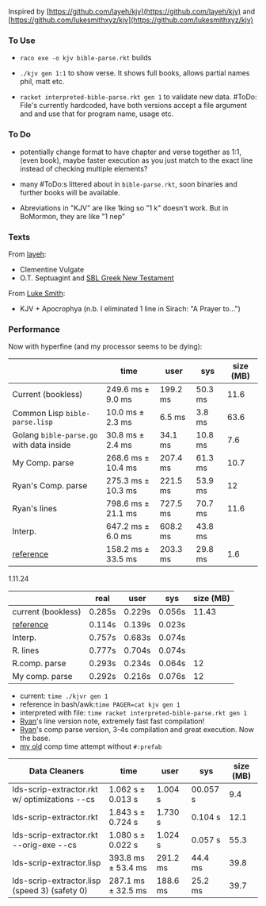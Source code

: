 
Inspired by [https://github.com/layeh/kjv](https://github.com/layeh/kjv) and [https://github.com/lukesmithxyz/kjv](https://github.com/lukesmithxyz/kjv)

### To Use

- `raco exe -o kjv bible-parse.rkt` builds
- `./kjv gen 1:1` to show verse. It shows full books, allows partial names phil, matt etc.

- `racket interpreted-bible-parse.rkt gen 1` to validate new data. #ToDo: File's currently hardcoded, have both versions accept a file argument and and use that for program name, usage etc.

### To Do
- potentially change format to have chapter and verse together as 1:1, (even book), maybe faster execution as you just match to the exact line instead of checking multiple elements? 
- many #ToDo:s littered about in `bible-parse.rkt`, soon binaries and further books will be available.

- Abreviations in "KJV" are like 1king so "1 k" doesn't work. But in BoMormon, they are like "1 nep"

### Texts

From [layeh](https://github.com/layeh):

- Clementine Vulgate
- O.T. Septuagint and [SBL Greek New Testament](https://en.wikipedia.org/wiki/SBL_Greek_New_Testament)

From [Luke Smith](https://github.com/LukeSmithxyz):

- KJV + Apocrophya (n.b. I eliminated 1 line in Sirach: "A Prayer to...")


### Performance


Now with hyperfine (and my processor seems to be dying):

|                                                  | time                | user     | sys      | size (MB) |
| ------------------------------------------------ | ------------------- | ---------| -------- | ----------|
| Current (bookless)                               | 249.6 ms ±  9.0 ms  | 199.2 ms | 50.3 ms  | 11.6      |
| Common Lisp `bible-parse.lisp`                   | 10.0 ms ±   2.3 ms  | 6.5 ms   | 3.8 ms   | 63.6      |
| Golang `bible-parse.go`  with data inside        | 30.8 ms ±   2.4 ms  | 34.1 ms  | 10.8 ms  | 7.6       |
| My Comp. parse                                   | 268.6 ms ±  10.4 ms | 207.4 ms | 61.3 ms  | 10.7      |
| Ryan's Comp. parse                               | 275.3 ms ±  10.3 ms | 221.5 ms | 53.9 ms  | 12        |
| Ryan's lines                                     | 798.6 ms ±  21.1 ms | 727.5 ms | 70.7 ms  | 11.6      |
| Interp.                                          | 647.2 ms ±  6.0 ms  | 608.2 ms | 43.8 ms  |           |
| [reference](https://github.com/lukesmithxyz/kjv) | 158.2 ms ±  33.5 ms | 203.3 ms | 29.8 ms  | 1.6       |

1.11.24

|                                                  | real   | user   | sys        | size (MB) |
| ------------------------------------------------ | ------ | ------ | ---------- | ----------|
| current (bookless)                               | 0.285s | 0.229s | 0.056s     | 11.43     |
| [reference](https://github.com/lukesmithxyz/kjv) | 0.114s | 0.139s | 0.023s     |           |
| Interp.                                          | 0.757s | 0.683s | 0.074s     |           |
| R. lines                                         | 0.777s | 0.704s | 0.074s     |           |
| R.comp. parse                                    | 0.293s | 0.234s | 0.064s     | 12        |
| My comp. parse                                   | 0.292s | 0.216s | 0.076s     | 12        |


- current: `time ./kjvr gen 1`
- reference in bash/awk:`time PAGER=cat kjv gen 1`
- interpreted with file: `time racket interpreted-bible-parse.rkt gen 1`
- [Ryan](https://www.reddit.com/r/Racket/comments/1gh0z38/how_to_embed_data_from_file_into_static_binary/lux9aob/)'s line version note, extremely fast fast compilation!
- [Ryan](https://www.reddit.com/r/Racket/comments/1gh0z38/how_to_embed_data_from_file_into_static_binary/lux9aob/)'s comp parse version, 3-4s compilation and great execution. Now the base.
- [my old](#dc9063a9a27227f3f2848f8c98974825c2fd58b6) comp time attempt without `#:prefab`



| **Data Cleaners**                                | time                | user     | sys      | size (MB) |
| ------------------------------------------------ | ------------------- | ---------| -------- | ----------|
| lds-scrip-extractor.rkt   w/ optimizations --cs  | 1.062 s ±  0.013 s  | 1.004 s  | 00.057 s | 9.4       |
| lds-scrip-extractor.rkt                          | 1.843 s ±  0.724 s  | 1.730 s  | 0.104 s  | 12.1      |
| lds-scrip-extractor.rkt --orig-exe      --cs     | 1.080 s ±  0.022 s  | 1.024 s  | 0.057 s  | 55.3      |
| lds-scrip-extractor.lisp                         | 393.8 ms ±  53.4 ms | 291.2 ms | 44.4 ms  | 39.8      |
| lds-scrip-extractor.lisp  (speed 3) (safety 0)   | 287.1 ms ±  32.5 ms | 188.6 ms | 25.2 ms  | 39.7      |